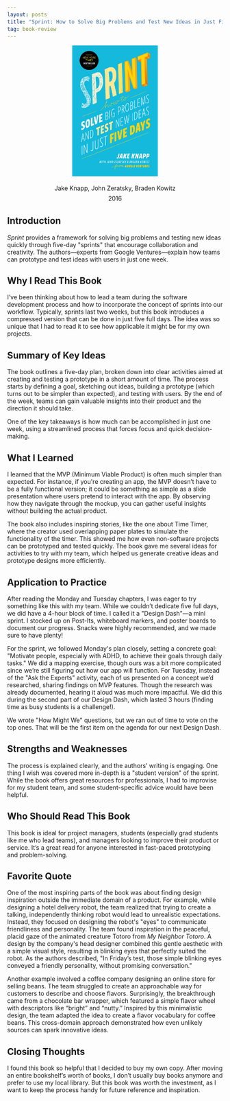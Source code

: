 ```yaml
---
layout: posts
title: "Sprint: How to Solve Big Problems and Test New Ideas in Just Five Days"
tag: book-review
---
```


<div style="text-align: center;">
  <img src="/assets/images/books/sprint.jpg" alt="Sprint book" width="200" style="margin-bottom: 10px;">
  <div style="line-height: 1.4; margin-top: 5px;">
    <h4 style="margin: 5px 0; font-weight: normal;">Jake Knapp, John Zeratsky, Braden Kowitz</h4>
    <h4 style="margin: 5px 0; font-weight: normal;">2016</h4>
  </div>
</div>

## Introduction

*Sprint* provides a framework for solving big problems and testing new ideas quickly through five-day "sprints" that encourage collaboration and creativity. The authors—experts from Google Ventures—explain how teams can prototype and test ideas with users in just one week.

## Why I Read This Book
I’ve been thinking about how to lead a team during the software development process and how to incorporate the concept of sprints into our workflow. Typically, sprints last two weeks, but this book introduces a compressed version that can be done in just five full days. The idea was so unique that I had to read it to see how applicable it might be for my own projects.

## Summary of Key Ideas
The book outlines a five-day plan, broken down into clear activities aimed at creating and testing a prototype in a short amount of time. The process starts by defining a goal, sketching out ideas, building a prototype (which turns out to be simpler than expected), and testing with users. By the end of the week, teams can gain valuable insights into their product and the direction it should take.

One of the key takeaways is how much can be accomplished in just one week, using a streamlined process that forces focus and quick decision-making.

## What I Learned
I learned that the MVP (Minimum Viable Product) is often much simpler than expected. For instance, if you're creating an app, the MVP doesn’t have to be a fully functional version; it could be something as simple as a slide presentation where users pretend to interact with the app. By observing how they navigate through the mockup, you can gather useful insights without building the actual product.

The book also includes inspiring stories, like the one about Time Timer, where the creator used overlapping paper plates to simulate the functionality of the timer. This showed me how even non-software projects can be prototyped and tested quickly. The book gave me several ideas for activities to try with my team, which helped us generate creative ideas and prototype designs more efficiently.

## Application to Practice
After reading the Monday and Tuesday chapters, I was eager to try something like this with my team. While we couldn’t dedicate five full days, we did have a 4-hour block of time. I called it a "Design Dash"—a mini sprint. I stocked up on Post-Its, whiteboard markers, and poster boards to document our progress. Snacks were highly recommended, and we made sure to have plenty!

For the sprint, we followed Monday's plan closely, setting a concrete goal: "Motivate people, especially with ADHD, to achieve their goals through daily tasks." We did a mapping exercise, though ours was a bit more complicated since we’re still figuring out how our app will function. For Tuesday, instead of the "Ask the Experts" activity, each of us presented on a concept we’d researched, sharing findings on MVP features. Though the research was already documented, hearing it aloud was much more impactful. We did this during the second part of our Design Dash, which lasted 3 hours (finding time as busy students is a challenge!).

We wrote "How Might We" questions, but we ran out of time to vote on the top ones. That will be the first item on the agenda for our next Design Dash.

## Strengths and Weaknesses
The process is explained clearly, and the authors’ writing is engaging. One thing I wish was covered more in-depth is a "student version" of the sprint. While the book offers great resources for professionals, I had to improvise for my student team, and some student-specific advice would have been helpful.

## Who Should Read This Book
This book is ideal for project managers, students (especially grad students like me who lead teams), and managers looking to improve their product or service. It’s a great read for anyone interested in fast-paced prototyping and problem-solving.

## Favorite Quote
One of the most inspiring parts of the book was about finding design inspiration outside the immediate domain of a product. For example, while designing a hotel delivery robot, the team realized that trying to create a talking, independently thinking robot would lead to unrealistic expectations. Instead, they focused on designing the robot's "eyes" to communicate friendliness and personality. The team found inspiration in the peaceful, placid gaze of the animated creature Totoro from *My Neighbor Totoro*. A design by the company's head designer combined this gentle aesthetic with a simple visual style, resulting in blinking eyes that perfectly suited the robot. As the authors described, "In Friday’s test, those simple blinking eyes conveyed a friendly personality, without promising conversation."

Another example involved a coffee company designing an online store for selling beans. The team struggled to create an approachable way for customers to describe and choose flavors. Surprisingly, the breakthrough came from a chocolate bar wrapper, which featured a simple flavor wheel with descriptors like “bright” and “nutty.” Inspired by this minimalistic design, the team adapted the idea to create a flavor vocabulary for coffee beans. This cross-domain approach demonstrated how even unlikely sources can spark innovative ideas.

## Closing Thoughts
I found this book so helpful that I decided to buy my own copy. After moving an entire bookshelf’s worth of books, I don’t usually buy books anymore and prefer to use my local library. But this book was worth the investment, as I want to keep the process handy for future reference and inspiration.
